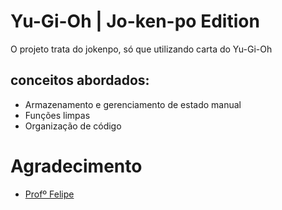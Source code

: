 # Yu-Gi-Oh | Jo-ken-po Edition

O projeto trata do jokenpo, só que utilizando carta do Yu-Gi-Oh

## conceitos abordados:

- Armazenamento e gerenciamento de estado manual
- Funções limpas
- Organização de código


# Agradecimento 

- [Profº Felipe](https://github.com/felipeAguiarCode) 